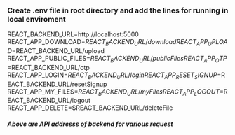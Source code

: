 ### Create .env file in root directory and add the lines for running in local enviroment   
    
REACT_BACKEND_URL=http://localhost:5000     
REACT_APP_DOWNLOAD=$REACT_BACKEND_URL/download     
REACT_APP_UPLOAD=$REACT_BACKEND_URL/upload     
REACT_APP_PUBLIC_FILES=$REACT_BACKEND_URL/publicFiles      
REACT_APP_OTP=$REACT_BACKEND_URL/otp      
REACT_APP_LOGIN=$REACT_BACKEND_URL/login      
REACT_APP_RESET_SIGNUP=$REACT_BACKEND_URL/resetSignup     
REACT_APP_MY_FILES=$REACT_BACKEND_URL/myFiles       
REACT_APP_LOGOUT=$REACT_BACKEND_URL/logout      
REACT_APP_DELETE=$REACT_BACKEND_URL/deleteFile      
         
##### Above are API addresss of backend for various request
